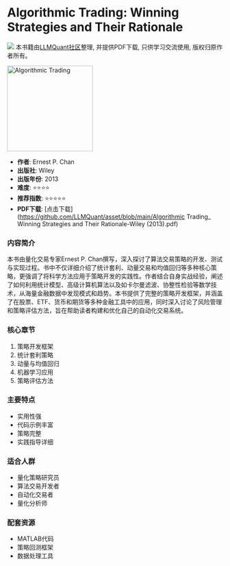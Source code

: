 # Algorithmic Trading: Winning Strategies and Their Rationale

![](https://fastly.jsdelivr.net/gh/bucketio/img3@main/2024/09/04/1725464231869-e0b2f727-2a0f-4270-bf6c-31ddc350426a.gif)
本书籍由[LLMQuant社区](https://llmquant.com/)整理, 并提供PDF下载, 只供学习交流使用, 版权归原作者所有。

<img src="cover.jpg" alt="Algorithmic Trading" width="200"/>

- **作者**: Ernest P. Chan
- **出版社**: Wiley
- **出版年份**: 2013
- **难度**: ⭐⭐⭐⭐
- **推荐指数**: ⭐⭐⭐⭐⭐
- **PDF下载**: [点击下载](https://github.com/LLMQuant/asset/blob/main/Algorithmic Trading_ Winning Strategies and Their Rationale-Wiley (2013).pdf)

### 内容简介

本书由量化交易专家Ernest P. Chan撰写，深入探讨了算法交易策略的开发、测试与实现过程。书中不仅详细介绍了统计套利、动量交易和均值回归等多种核心策略，更强调了将科学方法应用于策略开发的实践性。作者结合自身实战经验，阐述了如何利用统计模型、高级计算机算法以及如卡尔曼滤波、协整性检验等数学技术，从海量金融数据中发现模式和趋势。本书提供了完整的策略开发框架，并涵盖了在股票、ETF、货币和期货等多种金融工具中的应用，同时深入讨论了风险管理和策略评估方法，旨在帮助读者构建和优化自己的自动化交易系统。

### 核心章节

1. 策略开发框架
2. 统计套利策略
3. 动量与均值回归
4. 机器学习应用
5. 策略评估方法

### 主要特点

- 实用性强
- 代码示例丰富
- 策略完整
- 实践指导详细

### 适合人群

- 量化策略研究员
- 算法交易开发者
- 自动化交易者
- 量化分析师

### 配套资源

- MATLAB代码
- 策略回测框架
- 数据处理工具